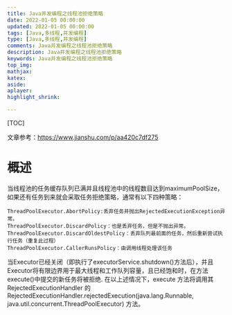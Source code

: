 ```yaml
---
title: Java并发编程之线程池拒绝策略
date: 2022-01-05 00:00:00
updated: 2022-01-05 00:00:00
tags: [Java,多线程,并发编程]
type: [Java,多线程,并发编程]
comments: Java并发编程之线程池拒绝策略
description: Java并发编程之线程池拒绝策略
keywords: Java并发编程之线程池拒绝策略
top_img:
mathjax:
katex:
aside:
aplayer:
highlight_shrink:

---
```


[TOC]

文章参考：https://www.jianshu.com/p/aa420c7df275

# 概述

当线程池的任务缓存队列已满并且线程池中的线程数目达到maximumPoolSize，如果还有任务到来就会采取任务拒绝策略，通常有以下四种策略：

```
ThreadPoolExecutor.AbortPolicy:丢弃任务并抛出RejectedExecutionException异常。
ThreadPoolExecutor.DiscardPolicy：也是丢弃任务，但是不抛出异常。
ThreadPoolExecutor.DiscardOldestPolicy：丢弃队列最前面的任务，然后重新尝试执行任务（重复此过程）
ThreadPoolExecutor.CallerRunsPolicy：由调用线程处理该任务
```

当Executor已经关闭（即执行了executorService.shutdown()方法后），并且Executor将有限边界用于最大线程和工作队列容量，且已经饱和时，在方法execute()中提交的新任务将被拒绝.
在以上述情况下，execute 方法将调用其 RejectedExecutionHandler 的RejectedExecutionHandler.rejectedExecution(java.lang.Runnable, java.util.concurrent.ThreadPoolExecutor) 方法。
